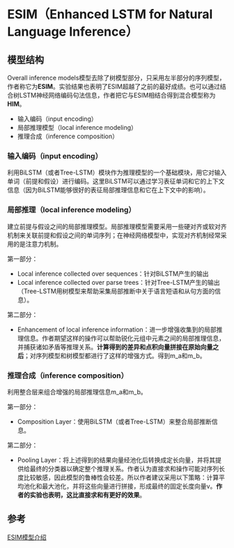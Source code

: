 # ESIM（Enhanced LSTM for Natural Language Inference）

## 模型结构

Overall inference models模型去除了树模型部分，只采用左半部分的序列模型，作者称它为**ESIM**。实验结果也表明了ESIM超越了之前的最好成绩。也可以通过结合树LSTM神经网络编码句法信息，作者把它与ESIM相结合得到混合模型称为**HIM**。

* 输入编码（input encoding）
* 局部推理模型（local inference modeling）
* 推理合成（inference composition）

### 输入编码（input encoding）

利用BiLSTM（或者Tree-LSTM）模块作为推理模型的一个基础模块，用它对输入单词（前提和假设）进行编码。这里BiLSTM可以通过学习表征单词和它的上下文信息（因为BiLSTM能够很好的表征局部推理信息和它在上下文中的影响）。

### 局部推理（local inference modeling）

建立前提与假设之间的局部推理模型。局部推理模型需要采用一些硬对齐或软对齐机制来关联前提和假设之间的单词序列；在神经网络模型中，实现对齐机制经常采用的是注意力机制。

第一部分：
* Local inference collected over sequences：针对BiLSTM产生的输出
* Local inference collected over parse trees：针对Tree-LSTM产生的输出（Tree-LSTM用树模型来帮助采集局部推断中关于语言短语和从句方面的信息）。

第二部分：
* Enhancement of local inference information：进一步增强收集到的局部推理信息。作者期望这样的操作可以帮助锐化元组中元素之间的局部推理信息，并捕获诸如矛盾等推理关系。**计算得到的差异和点积向量拼接在原始向量之后**；对序列模型和树模型都进行了这样的增强方式。得到m\_a和m\_b。

### 推理合成（inference composition）

利用整合层来组合增强的局部推理信息m\_a和m\_b。

第一部分：
* Composition Layer：使用BiLSTM（或者Tree-LSTM）来整合局部推断信息。

第二部分：
* Pooling Layer：将上述得到的结果向量经池化后转换成定长向量，并将其提供给最终的分类器以确定整个推理关系。作者认为直接求和操作可能对序列长度比较敏感，因此模型的鲁棒性会较差。所以作者建议采用以下策略：计算平均池化和最大池化，并将这些向量进行拼接，形成最终的固定长度向量v。**作者的实验也表明，这比直接求和有更好的效果**。

## 参考

[ESIM模型介绍](https://zhuanlan.zhihu.com/p/86978155)

